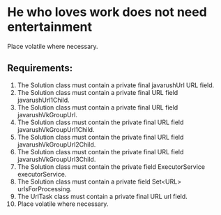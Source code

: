 # He who loves work does not need entertainment

Place volatile where necessary.


## Requirements:
1. The Solution class must contain a private final javarushUrl URL field.
2. The Solution class must contain a private final URL field javarushUrl1Child.
3. The Solution class must contain a private final URL field javarushVkGroupUrl.
4. The Solution class must contain the private final URL field javarushVkGroupUrl1Child.
5. The Solution class must contain the private final URL field javarushVkGroupUrl2Child.
6. The Solution class must contain the private final URL field javarushVkGroupUrl3Child.
7. The Solution class must contain the private field ExecutorService executorService.
8. The Solution class must contain a private field Set&lt;URL&gt; urlsForProcessing.
9. The UrlTask class must contain a private final URL url field.
10. Place volatile where necessary.